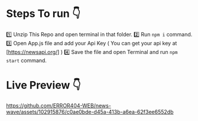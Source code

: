 # Steps To run 👇

1️⃣ Unzip This Repo and open terminal in that folder.
2️⃣ Run `npm i` command.
3️⃣ Open App.js file and add your Api Key ( You can get your api key at [https://newsapi.org/] )
4️⃣ Save the file and open Terminal and run `npm start` command.




# Live Preview 👇

https://github.com/ERROR404-WEB/news-wave/assets/102915876/c0ae0bde-d45a-413b-a6ea-62f3ee6552db

